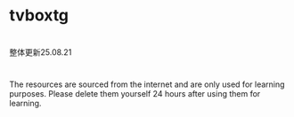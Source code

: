 # tvboxtg
#
整体更新25.08.21
# 
The resources are sourced from the internet and are only used for learning purposes. Please delete them yourself 24 hours after using them for learning.